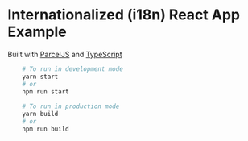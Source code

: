 # Internationalized (i18n) React App Example

Built with [ParcelJS](https://parceljs.org/) and [TypeScript](https://www.typescriptlang.org/)

```bash
    # To run in development mode
    yarn start
    # or
    npm run start
    
    # To run in production mode
    yarn build
    # or
    npm run build
```
